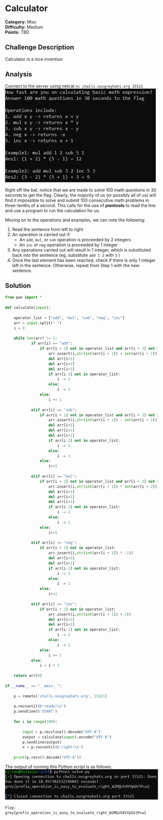 # Calculator

**Category:** Misc<br>
**Difficulty:** Medium<br>
**Points:** TBD

## Challenge Description

Calculator is a nice invention

## Analysis

Connect to the server using netcat `nc challs.nusgreyhats.org 15521`<br>
![](./images/calculator_1.PNG)

Right off the bat, notice that we are made to solve 100 math questions in 30 seconds to get the flag. Clearly, the majority of us (or possibly all of us) will find it impossible to solve and submit 100 consecutive math problems in three-tenths of a second. This calls for the use of **pwntools** to read the line and use a program to run the calculation for us.

Moving on to the operations and examples, we can note the following:<br>
1. Read the sentence from left to right
2. An operation is carried out if:
    * An `add`, `mul`, or `sub` operation is proceeded by 2 integers
    * An `inc` or `neg` operation is proceeded by 1 integer
3. Any operations carried out will result in 1 integer, which is substituted back into the sentence (eg. substitute `add 1 2` with `3` )
4. Once the last element has been reached, check if there is only 1 integer left in the sentence. Otherwise, repeat from Step 1 with the new sentence.

## Solution

```python
from pwn import *

def calculate(input):

    operator_list = ["add", "mul", "sub", "neg", "inc"]
    arr = input.split(" ")
    i = 0

    while len(arr) != 1:
            if arr[i] == "add":
                if arr[i + 1] not in operator_list and arr[i + 2] not in operator_list:
                    arr.insert(i,str(int(arr[i + 1]) + int(arr[i + 2])))
                    del arr[i+1]
                    del arr[i+1]
                    del arr[i+1]
                    if arr[i-1] not in operator_list:
                        i -= 2
                    else:
                        i -= 1
                else:
                    i += 1

            elif arr[i] == "sub":
                if arr[i + 1] not in operator_list and arr[i + 2] not in operator_list:
                    arr.insert(i,str(int(arr[i + 1]) - int(arr[i + 2])))
                    del arr[i+1]
                    del arr[i+1]
                    del arr[i+1]
                    if arr[i-1] not in operator_list:
                        i -= 2
                    else:
                        i -= 1
                else:
                    i+=1

            elif arr[i] == "mul":
                if arr[i + 1] not in operator_list and arr[i + 2] not in operator_list:
                    arr.insert(i,str(int(arr[i + 1]) * int(arr[i + 2])))
                    del arr[i+1]
                    del arr[i+1]
                    del arr[i+1]
                    if arr[i-1] not in operator_list:
                        i -= 2
                    else:
                        i -= 1
                else:
                    i+=1

            elif arr[i] == "neg":
                if arr[i + 1] not in operator_list:
                    arr.insert(i,str(int(arr[i + 1]) * -1))
                    del arr[i+1]
                    del arr[i+1]
                    if arr[i-1] not in operator_list:
                        i -= 2
                    else:
                        i -= 1
                else:
                    i+=1
                    
            elif arr[i] == "inc":
                if arr[i + 1] not in operator_list:
                    arr.insert(i,str(int(arr[i + 1]) + 1))
                    del arr[i+1]
                    del arr[i+1]
                    if arr[i-1] not in operator_list:
                        i -= 2
                    else:
                        i -= 1
                else: 
                    i += 1
            else:
                i = i + 1

    return arr[0]

if __name__ == "__main__":

    p = remote('challs.nusgreyhats.org', 15521)

    p.recvuntil(b'ready!\n')
    p.sendline(b'START')
    
    for i in range(100):
        
        input = p.recvline().decode("UTF-8")
        output = calculate(input).encode("UTF-8")
        p.sendline(output)
        x = p.recvuntil(b'right!\n')
    
    print(p.recv().decode("UTF-8"))

```

The output of running this Python script is as follows:<br>
![](./images/calculator_2.PNG)

`Flag: grey{prefix_operation_is_easy_to_evaluate_right_W2MQshAYVpGVJPcw}`
